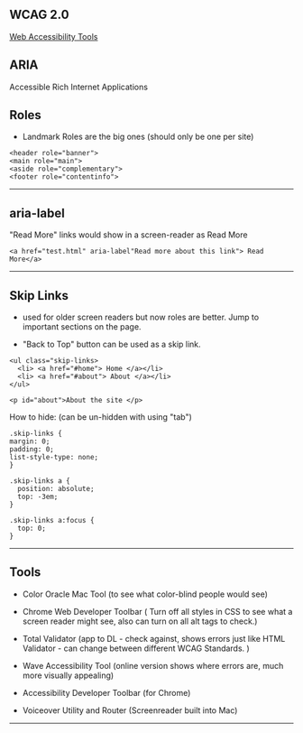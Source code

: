 ## WCAG 2.0

[Web Accessibility Tools ](https://frontendmasters.com/books/front-end-handbook/2018/tools/accessibility.html)

## ARIA

Accessible Rich Internet Applications

## Roles

- Landmark Roles are the big ones (should only be one per site)

```
<header role="banner">
<main role="main">
<aside role="complementary">
<footer role="contentinfo">
```

---

## aria-label

"Read More" links would show in a screen-reader as Read More

```
<a href="test.html" aria-label"Read more about this link"> Read More</a>
```

---

## Skip Links

- used for older screen readers but now roles are better. Jump to important sections on the page.

- "Back to Top" button can be used as a skip link.

```
<ul class="skip-links>
  <li> <a href="#home"> Home </a></li>
  <li> <a href="#about"> About </a></li>
</ul>

<p id="about">About the site </p>
```

How to hide: (can be un-hidden with using "tab")

```
.skip-links {
margin: 0;
padding: 0;
list-style-type: none;
}

.skip-links a {
  position: absolute;
  top: -3em;
}

.skip-links a:focus {
  top: 0;
}
```

---

## Tools

- Color Oracle Mac Tool (to see what color-blind people would see)

* Chrome Web Developer Toolbar ( Turn off all styles in CSS to see what a screen reader might see, also can turn on all alt tags to check.)

- Total Validator (app to DL - check against, shows errors just like HTML Validator - can change between different WCAG Standards. )

- Wave Accessibility Tool (online version shows where errors are, much more visually appealing)

- Accessibility Developer Toolbar (for Chrome)

- Voiceover Utility and Router (Screenreader built into Mac)

---
